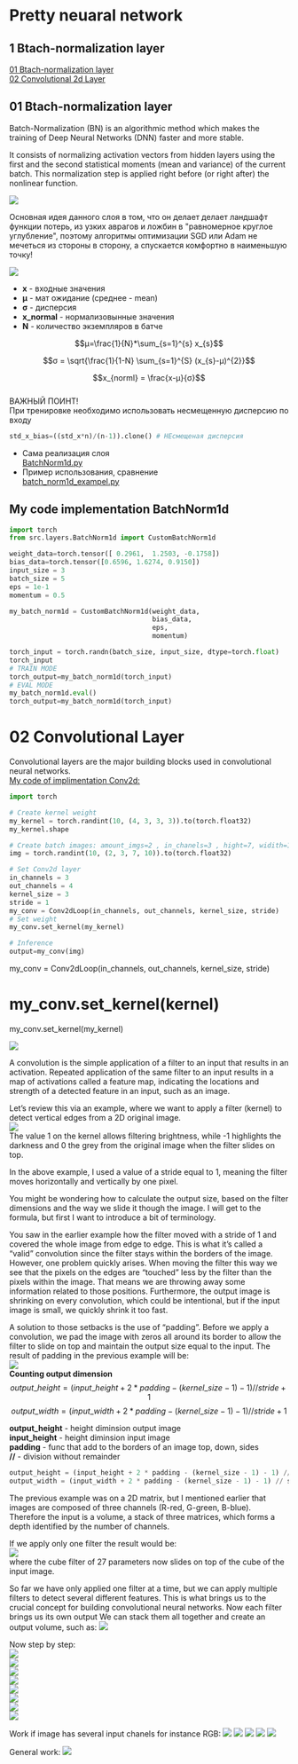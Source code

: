 # Pretty neuaral network

## 1 Btach-normalization layer
[01 Btach-normalization layer](#01-btach-normalization-layer)  
[02 Convolutional 2d Layer](#02-convolutional-layer)


## 01 Btach-normalization layer
Batch-Normalization (BN) is an algorithmic method which makes the training of Deep Neural Networks (DNN) faster and more stable.

It consists of normalizing activation vectors from hidden layers using the first and the second statistical moments (mean and variance) of the current batch. This normalization step is applied right before (or right after) the nonlinear function.

![](./imgs/01_batch_norm/001_btach_norm.webp)

Основная идея данного слоя в том, что он делает делает ландшафт функции потерь, из  узких аврагов и ложбин в "равномерное круглое углубление", поэтому алгоритмы оптимизации SGD или Adam не мечеться из стороны в сторону, а спускается комфортно в наименьшую точку! 

![](./imgs/01_batch_norm/002_btach_norm.png)
- **x** - входные значения 
- **μ** - мат ожидание (среднее - mean)  
- **σ** - дисперсия
- **x_normal** - нормализовынные значения
- **N** - количество экземпляров в батче  

$$μ=\frac{1}{N}*\sum_{s=1}^{s} x_{s}$$  

$$σ = \sqrt{\frac{1}{1-N}  \sum_{s=1}^{S} (x_{s}-μ)^{2}}$$

$$x_{norml} =  \frac{x-μ}{σ}$$  
ВАЖНЫЙ ПОИНТ!  
При тренировке необходимо использовать несмещенную дисперсию по входу
```python
std_x_bias=((std_x*n)/(n-1)).clone() # НЕсмещеная дисперсия
```



- Сама реализация слоя  
[BatchNorm1d.py](src/layers/BatchNorm1d.py)
- Пример использования, сравнение   
[batch_norm1d_exampel.py](exampels/layers/batch_norm1d_exampel.py)  

## My code implementation BatchNorm1d
```python
import torch
from src.layers.BatchNorm1d import CustomBatchNorm1d

weight_data=torch.tensor([ 0.2961,  1.2503, -0.1758])
bias_data=torch.tensor([0.6596, 1.6274, 0.9150])
input_size = 3
batch_size = 5
eps = 1e-1
momentum = 0.5

my_batch_norm1d = CustomBatchNorm1d(weight_data,
                                    bias_data, 
                                    eps, 
                                    momentum)

torch_input = torch.randn(batch_size, input_size, dtype=torch.float)
torch_input
# TRAIN MODE
torch_output=my_batch_norm1d(torch_input)
# EVAL MODE
my_batch_norm1d.eval()
torch_output=my_batch_norm1d(torch_input)
```

# 02 Convolutional Layer

Convolutional layers are the major building blocks used in convolutional neural networks.  
[My code of implimentation Conv2d:](./src/layers/Conv2dLoop.py)    
```python
import torch

# Create kernel weight
my_kernel = torch.randint(10, (4, 3, 3, 3)).to(torch.float32)
my_kernel.shape

# Create batch images: amount_imgs=2 , in_chanels=3 , hight=7, widith=10
img = torch.randint(10, (2, 3, 7, 10)).to(torch.float32)

# Set Conv2d layer
in_channels = 3
out_channels = 4
kernel_size = 3
stride = 1
my_conv = Conv2dLoop(in_channels, out_channels, kernel_size, stride)
# Set weight
my_conv.set_kernel(my_kernel)

# Inference
output=my_conv(img)
```

my_conv = Conv2dLoop(in_channels, out_channels, kernel_size, stride)
# my_conv.set_kernel(kernel)
my_conv.set_kernel(my_kernel)

![](./imgs/02_conv_layer/00_conv2d.gif)  

A convolution is the simple application of a filter to an input that results in an activation. Repeated application of the same filter to an input results in a map of activations called a feature map, indicating the locations and strength of a detected feature in an input, such as an image.

Let’s review this via an example, where we want to apply a filter (kernel) to detect vertical edges from a 2D original image.  
![](./imgs/02_conv_layer/01_conv2d.webp)  
The value 1 on the kernel allows filtering brightness, while -1 highlights the darkness and 0 the grey from the original image when the filter slides on top.

In the above example, I used a value of a stride equal to 1, meaning the filter moves horizontally and vertically by one pixel.

You might be wondering how to calculate the output size, based on the filter dimensions and the way we slide it though the image. I will get to the formula, but first I want to introduce a bit of terminology.

You saw in the earlier example how the filter moved with a stride of 1 and covered the whole image from edge to edge. This is what it’s called a “valid” convolution since the filter stays within the borders of the image. However, one problem quickly arises. When moving the filter this way we see that the pixels on the edges are “touched” less by the filter than the pixels within the image. That means we are throwing away some information related to those positions. Furthermore, the output image is shrinking on every convolution, which could be intentional, but if the input image is small, we quickly shrink it too fast.

A solution to those setbacks is the use of “padding”. Before we apply a convolution, we pad the image with zeros all around its border to allow the filter to slide on top and maintain the output size equal to the input. The result of padding in the previous example will be:  
![](./imgs/02_conv_layer/02_conv2d_padding.webp)  
**Counting output dimension**  
$$output\_height = (input\_height + 2 * padding - (kernel\_size - 1) - 1) // stride + 1$$
$$output\_width = (input\_width + 2 * padding - (kernel\_size - 1) - 1) // stride + 1$$  

**output_height** - height diminsion output image  
**input\_height** - height diminsion input image  
**padding** - func that add to the borders of an image top, down, sides  
**//** - division without remainder


```python
output_height = (input_height + 2 * padding - (kernel_size - 1) - 1) // stride + 1
output_width = (input_width + 2 * padding - (kernel_size - 1) - 1) // stride + 1
```  
The previous example was on a 2D matrix, but I mentioned earlier that images are composed of three channels (R-red, G-green, B-blue). Therefore the input is a volume, a stack of three matrices, which forms a depth identified by the number of channels.

If we apply only one filter the result would be:  
![](./imgs/02_conv_layer/03_conv2d.webp)  
where the cube filter of 27 parameters now slides on top of the cube of the input image.

So far we have only applied one filter at a time, but we can apply multiple filters to detect several different features. This is what brings us to the crucial concept for building convolutional neural networks. Now each filter brings us its own output We can stack them all together and create an output volume, such as:
![](./imgs/02_conv_layer/04_conv2d.webp)

Now step by step:  
![](./imgs/02_conv_layer/conv2d_exmple/001_conv2d_example.png)  
![](./imgs/02_conv_layer/conv2d_exmple/kernel_conv2d.png)  
![](./imgs/02_conv_layer/conv2d_exmple/002_conv2d_example.png)  
![](./imgs/02_conv_layer/conv2d_exmple/003_conv2d_example.png)  
![](./imgs/02_conv_layer/conv2d_exmple/004_conv2d_example.png)  
![](./imgs/02_conv_layer/conv2d_exmple/005_conv2d_example.png)  
![](./imgs/02_conv_layer/conv2d_exmple/006_conv2d_example.png)  
![](./imgs/02_conv_layer/conv2d_exmple/007_conv2d_example.png)  

Work if image has several input chanels for instance RGB:
![](./imgs/02_conv_layer/05_1_conv2d.png)
![](./imgs/02_conv_layer/05_conv2d.png)
![](./imgs/02_conv_layer/06_conv2d.png)
![](./imgs/02_conv_layer/07_conv2d.png)
![](./imgs/02_conv_layer/08_conv2d.png)

General work:
![](./imgs/02_conv_layer/09_conv2d.png)
